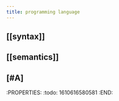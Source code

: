 ```yaml
---
title: programming language
---
```

## [[syntax]]
## [[semantics]]
## [#A]
:PROPERTIES:
:todo: 1610616580581
:END:
##
##
